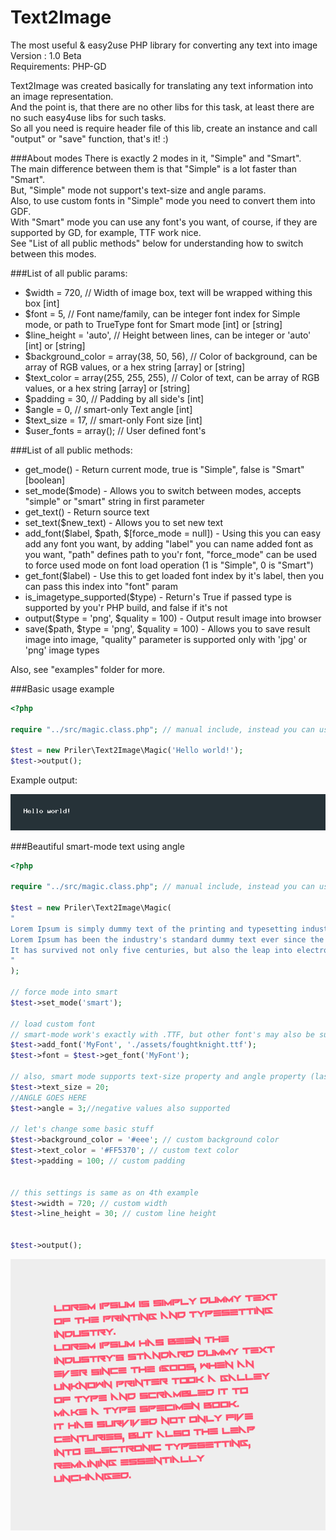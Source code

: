 Text2Image
=======

The most useful & easy2use PHP library for converting any text into image  
Version : 1.0 Beta  
Requirements: PHP-GD  

Text2Image was created basically for translating any text information into an image representation.  
And the point is, that there are no other libs for this task, at least there are no such easy4use libs for such tasks.  
So all you need is require header file of this lib, create an instance and call "output" or "save" function, that's it! :)

###About modes
There is exactly 2 modes in it, "Simple" and "Smart".  
The main difference between them is that "Simple" is a lot faster than "Smart".  
But, "Simple" mode not support's text-size and angle params.  
Also, to use custom fonts in "Simple" mode you need to convert them into GDF.  
With "Smart" mode you can use any font's you want, of course, if they are supported by GD, for example, TTF work nice.  
See "List of all public methods" below for understanding how to switch between this modes.  

###List of all public params:

* $width = 720, // Width of image box, text will be wrapped withing this box [int]
* $font = 5, // Font name/family, can be integer font index for Simple mode, or path to TrueType font for Smart mode [int] or [string]
* $line_height = 'auto', // Height between lines, can be integer or 'auto' [int] or [string]
* $background_color = array(38, 50, 56), // Color of background, can be array of RGB values, or a hex string [array] or [string]
* $text_color = array(255, 255, 255), // Color of text, can be array of RGB values, or a hex string [array] or [string]
* $padding = 30, // Padding by all side's [int]
* $angle = 0, // smart-only Text angle [int]
* $text_size = 17, // smart-only Font size [int]
* $user_fonts = array(); // User defined font's

###List of all public methods:
* get_mode() - Return current mode, true is "Simple", false is "Smart" [boolean]
* set_mode($mode) - Allows you to switch between modes, accepts "simple" or "smart" string in first parameter
* get_text() - Return source text
* set_text($new_text) - Allows you to set new text
* add_font($label, $path, $[force_mode = null]) - Using this you can easy add any font you want, by adding "label" you can name added font as you want, "path" defines path to you'r font, "force_mode" can be used to force used mode on font load operation (1 is "Simple", 0 is "Smart")
* get_font($label) - Use this to get loaded font index by it's label, then you can pass this index into "font" param
* is_imagetype_supported($type) - Return's True if passed type is supported by you'r PHP build, and false if it's not
* output($type = 'png', $quality = 100) - Output result image into browser
* save($path, $type = 'png', $quality = 100) - Allows you to save result image into image, "quality" parameter is supported only with 'jpg' or 'png' image types

Also, see "examples" folder for more.

###Basic usage example
```php
<?php

require "../src/magic.class.php"; // manual include, instead you can use composer

$test = new Priler\Text2Image\Magic('Hello world!');
$test->output();
```

Example output:

![fonts example](examples/1_Simple_OUTPUT.png)

###Beautiful smart-mode text using angle

```php
<?php

require "../src/magic.class.php"; // manual include, instead you can use composer

$test = new Priler\Text2Image\Magic(
"
Lorem Ipsum is simply dummy text of the printing and typesetting industry.
Lorem Ipsum has been the industry's standard dummy text ever since the 1500s, when an unknown printer took a galley of type and scrambled it to make a type specimen book.
It has survived not only five centuries, but also the leap into electronic typesetting, remaining essentially unchanged.
"
);

// force mode into smart
$test->set_mode('smart');

// load custom font
// smart-mode work's exactly with .TTF, but other font's may also be supported, see PHP GD docs for more info
$test->add_font('MyFont', './assets/foughtknight.ttf');
$test->font = $test->get_font('MyFont');

// also, smart mode supports text-size property and angle property (last one shown in 5th example)
$test->text_size = 20;
//ANGLE GOES HERE
$test->angle = 3;//negative values also supported

// let's change some basic stuff
$test->background_color = '#eee'; // custom background color
$test->text_color = '#FF5370'; // custom text color
$test->padding = 100; // custom padding


// this settings is same as on 4th example
$test->width = 720; // custom width
$test->line_height = 30; // custom line height


$test->output();
```

![line height example](examples/5_Angle_OUTPUT.png)
